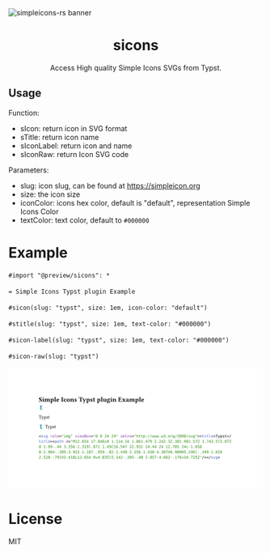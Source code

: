 <picture>
  <source media="(prefers-color-scheme: dark)" srcset="https://github.com/cscnk52/typst-sicons/raw/refs/heads/main/assets/img/typst-dark.png" />
  <source media="(prefers-color-scheme: light)" srcset="https://github.com/cscnk52/typst-sicons/raw/refs/heads/main/assets/img/typst-light.png" />
  <img alt="simpleicons-rs banner" src="https://github.com/cscnk52/typst-sicons/raw/refs/heads/main/assets/img/typst-light.png" />
</picture>

<div align="center">

# sicons

Access High quality Simple Icons SVGs from Typst.

</div>

## Usage

Function:

- sIcon: return icon in SVG format
- sTitle: return icon name
- sIconLabel: return icon and name
- sIconRaw: return Icon SVG code

Parameters:

- slug: icon slug, can be found at <https://simpleicon.org>
- size: the icon size
- iconColor: icons hex color, default is "default", representation Simple Icons Color
- textColor: text color, default to `#000000`

# Example

```typst
#import "@preview/sicons": *

= Simple Icons Typst plugin Example

#sicon(slug: "typst", size: 1em, icon-color: "default")

#stitle(slug: "typst", size: 1em, text-color: "#000000")

#sicon-label(slug: "typst", size: 1em, text-color: "#000000")

#sicon-raw(slug: "typst")
```

![](./test/test.svg)

# License

MIT
